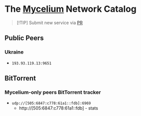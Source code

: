 # The [Mycelium](https://github.com/threefoldtech/mycelium) Network Catalog

> [!TIP] Submit new service via [PR](https://github.com/YGGverse/mycelium-catalog/pulls)

## Public Peers

### Ukraine

* `193.93.119.13:9651`

## BitTorrent

### Mycelium-only peers BitTorrent tracker

* `udp://[505:6847:c778:61a1::fdb]:6969`
  * http://[505:6847:c778:61a1::fdb] - stats